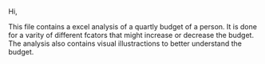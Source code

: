 Hi,

This file contains a excel analysis of a quartly budget of a person. 
It is done for a varity of different fcators that might increase or decrease the budget. 
The analysis also contains visual illustractions to better understand the budget.
